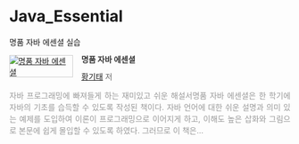# Java_Essential
명품 자바 에센셜 실습
<div style="clear:left;text-align:left;"><div style="float:left;margin:0 15px 5px 0;"><a href="http://www.yes24.com/Product/Goods/63041975" style="display:inline-block;overflow:hidden;border:solid 1px #ccc;" target="_blank"><img style="margin:-1px;vertical-align:top;" src="//image.yes24.com/goods/63041975/M" border="0" alt="명품 자바 에센셜 "></a></div><div><p style="line-height:1.2em;color:#333;font-size:14px;font-weight:bold;">명품 자바 에센셜 </p><p style="margin-top:5px;line-height:1.2em;color:#666;"><a href="http://www.yes24.com/Product/Search?domain=ALL&query=황기태&authorNo=164743&author=황기태" target="_blank">황기태</a> 저</p><p style="margin-top:14px;line-height:1.5em;text-align:justify;color:#999;">자바 프로그래밍에 빠져들게 하는 재미있고 쉬운 해설서명품 자바 에센셜은 한 학기에 자바의 기초를 습득할 수 있도록 작성된 책이다. 자바 언어에 대한 쉬운 설명과 의미 있는 예제를 도입하여 이론이 프로그래밍으로 이어지게 하고, 이해도 높은 삽화와 그림으로 본문에 쉽게 몰입할 수 있도록 하였다. 그러므로 이 책은...</p></div></div>
